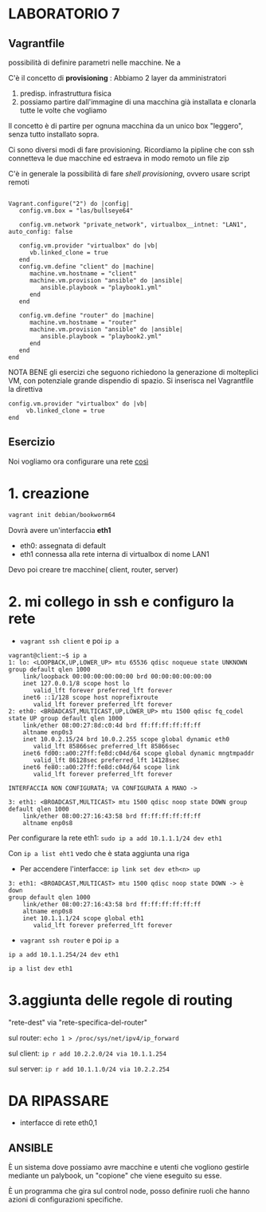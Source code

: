 # LABORATORIO 7

## Vagrantfile

possibilità di definire parametri nelle macchine. Ne a

C'è il concetto di **provisioning** : Abbiamo 2 layer da amministratori 
1. predisp. infrastruttura fisica 
2. possiamo partire dall'immagine di una macchina già installata e clonarla tutte le volte che vogliamo

Il concetto è di partire per ognuna macchina da un unico box "leggero", senza tutto installato sopra. 

Ci sono diversi modi di fare provisioning. Ricordiamo la pipline che con ssh connetteva le due macchine ed estraeva in modo remoto un file zip

C'è in generale la possibilità di fare *shell provisioning*, ovvero usare script remoti 

```vagrantfile

Vagrant.configure("2") do |config| 
   config.vm.box = "las/bullseye64"

   config.vm.network "private_network", virtualbox__intnet: "LAN1", auto_config: false

   config.vm.provider "virtualbox" do |vb|
      vb.linked_clone = true
   end     
   config.vm.define "client" do |machine|
      machine.vm.hostname = "client"
      machine.vm.provision "ansible" do |ansible|
         ansible.playbook = "playbook1.yml"
      end
   end

   config.vm.define "router" do |machine|
      machine.vm.hostname = "router"
      machine.vm.provision "ansible" do |ansible|
         ansible.playbook = "playbook2.yml"
      end
   end
end
```

NOTA BENE
gli esercizi che seguono richiedono la generazione di molteplici VM, con potenziale grande dispendio di spazio.
Si inserisca nel Vagrantfile la direttiva

```vagrantfile
config.vm.provider "virtualbox" do |vb|
     vb.linked_clone = true
end    
```

## Esercizio
Noi vogliamo ora configurare una rete [così](https://virtuale.unibo.it/mod/book/view.php?id=1865521)

# 1. creazione
```sh
vagrant init debian/bookworm64
```

Dovrà avere un'interfaccia **eth1** 

- eth0: assegnata di default
- eth1 connessa alla rete interna di virtualbox di nome LAN1

Devo poi creare tre macchine( client, router, server)

# 2. mi collego in ssh e configuro la rete
- ```vagrant ssh client``` e poi ```ip a```

```
vagrant@client:~$ ip a
1: lo: <LOOPBACK,UP,LOWER_UP> mtu 65536 qdisc noqueue state UNKNOWN group default qlen 1000
    link/loopback 00:00:00:00:00:00 brd 00:00:00:00:00:00
    inet 127.0.0.1/8 scope host lo
       valid_lft forever preferred_lft forever
    inet6 ::1/128 scope host noprefixroute 
       valid_lft forever preferred_lft forever
2: eth0: <BROADCAST,MULTICAST,UP,LOWER_UP> mtu 1500 qdisc fq_codel state UP group default qlen 1000
    link/ether 08:00:27:8d:c0:4d brd ff:ff:ff:ff:ff:ff
    altname enp0s3
    inet 10.0.2.15/24 brd 10.0.2.255 scope global dynamic eth0
       valid_lft 85866sec preferred_lft 85866sec
    inet6 fd00::a00:27ff:fe8d:c04d/64 scope global dynamic mngtmpaddr 
       valid_lft 86128sec preferred_lft 14128sec
    inet6 fe80::a00:27ff:fe8d:c04d/64 scope link 
       valid_lft forever preferred_lft forever

INTERFACCIA NON CONFIGURATA; VA CONFIGURATA A MANO ->

3: eth1: <BROADCAST,MULTICAST> mtu 1500 qdisc noop state DOWN group default qlen 1000 
    link/ether 08:00:27:16:43:58 brd ff:ff:ff:ff:ff:ff
    altname enp0s8

```

Per configurare la rete eth1: ```sudo ip a add 10.1.1.1/24 dev eth1``` 

Con ```ip a list eht1``` vedo che è stata aggiunta una riga

- Per accendere l'interfacce: ```ip link set dev eth<n> up```

```
3: eth1: <BROADCAST,MULTICAST> mtu 1500 qdisc noop state DOWN -> è down
group default qlen 1000
    link/ether 08:00:27:16:43:58 brd ff:ff:ff:ff:ff:ff
    altname enp0s8
    inet 10.1.1.1/24 scope global eth1
       valid_lft forever preferred_lft forever
```

- ```vagrant ssh router``` e poi ```ip a```

```ip a add 10.1.1.254/24 dev eth1```

```ip a list dev eth1```

# 3.aggiunta delle regole di routing

"rete-dest" via "rete-specifica-del-router"

sul router: ```echo 1 > /proc/sys/net/ipv4/ip_forward```

sul client: ```ip r add 10.2.2.0/24 via 10.1.1.254```

sul server: ```ip r add 10.1.1.0/24 via 10.2.2.254```

# DA RIPASSARE
- interfacce di rete eth0,1 


## ANSIBLE

È un sistema dove possiamo avre macchine e utenti che vogliono gestirle mediante un palybook, un "copione" che viene eseguito su esse.

È un programma che gira sul control node, posso definire ruoli che hanno azioni di configurazioni specifiche. 